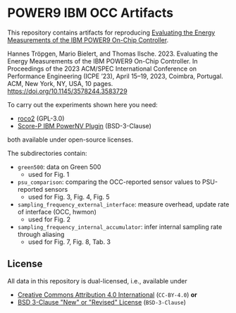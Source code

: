 # POWER9 IBM OCC Artifacts
This repository contains artifacts for reproducing [Evaluating the Energy Measurements of the IBM POWER9 On-Chip Controller](https://doi.org/10.1145/3578244.3583729).

Hannes Tröpgen, Mario Bielert, and Thomas Ilsche. 2023. Evaluating the Energy Measurements of the IBM POWER9 On-Chip Controller. In Proceedings of the 2023 ACM/SPEC International Conference on Performance Engineering (ICPE ’23), April 15–19, 2023, Coimbra, Portugal. ACM, New York, NY, USA, 10 pages. https://doi.org/10.1145/3578244.3583729

To carry out the experiments shown here you need:

- [roco2](https://github.com/tud-zih-energy/roco2/) (GPL-3.0)
- [Score-P IBM PowerNV Plugin](https://github.com/score-p/scorep_plugin_ibmpowernv) (BSD-3-Clause)

both available under open-source licenses.

The subdirectories contain:

- `green500`: data on Green 500
  - used for Fig. 1
- `psu_comparison`: comparing the OCC-reported sensor values to PSU-reported sensors
  - used for Fig. 3, Fig. 4, Fig. 5
- `sampling_frequency_external_interface`: measure overhead, update rate of interface (OCC, hwmon)
  - used for Fig. 2
- `sampling_frequency_internal_accumulator`: infer internal sampling rate through aliasing
  - used for Fig. 7, Fig. 8, Tab. 3

## License
All data in this repository is dual-licensed, i.e., available under

- [Creative Commons Attribution 4.0 International](./LICENSE.CC-BY-4.0) (`CC-BY-4.0`) **or**
- [BSD 3-Clause "New" or "Revised" License](./LICENSE.BSD-3-Clause) (`BSD-3-Clause`)
